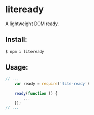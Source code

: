 # liteready

A lightweight DOM ready.

## Install:
```bash
$ npm i liteready
```

## Usage:
```js
// ...
    var ready = require('lite-ready')
 
	ready(function () {
		...
	});
// ...
```